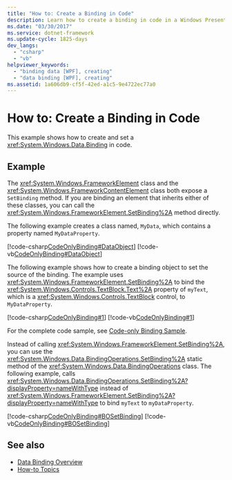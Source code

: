 ```yaml
---
title: "How to: Create a Binding in Code"
description: Learn how to create a binding in code in a Windows Presentation Foundation application by calling the SetBinding method directly.
ms.date: "03/30/2017"
ms.service: dotnet-framework
ms.update-cycle: 1825-days
dev_langs:
  - "csharp"
  - "vb"
helpviewer_keywords:
  - "binding data [WPF], creating"
  - "data binding [WPF], creating"
ms.assetid: 1a606db9-cf5f-42ed-a1c5-9e4722ec77a0
---
```

# How to: Create a Binding in Code

This example shows how to create and set a <xref:System.Windows.Data.Binding> in code.

## Example

The <xref:System.Windows.FrameworkElement> class and the <xref:System.Windows.FrameworkContentElement> class both expose a `SetBinding` method. If you are binding an element that inherits either of these classes, you can call the <xref:System.Windows.FrameworkElement.SetBinding%2A> method directly.

The following example creates a class named, `MyData`, which contains a property named `MyDataProperty`.

[!code-csharp[CodeOnlyBinding#DataObject](~/samples/snippets/csharp/VS_Snippets_Wpf/CodeOnlyBinding/CSharp/MyData.cs#dataobject)]
[!code-vb[CodeOnlyBinding#DataObject](~/samples/snippets/visualbasic/VS_Snippets_Wpf/CodeOnlyBinding/VisualBasic/MyData.vb#dataobject)]

The following example shows how to create a binding object to set the source of the binding.  The example uses <xref:System.Windows.FrameworkElement.SetBinding%2A> to bind the <xref:System.Windows.Controls.TextBlock.Text%2A> property of `myText`, which is a <xref:System.Windows.Controls.TextBlock> control, to `MyDataProperty`.

[!code-csharp[CodeOnlyBinding#1](~/samples/snippets/csharp/VS_Snippets_Wpf/CodeOnlyBinding/CSharp/binding.cs#1)]
[!code-vb[CodeOnlyBinding#1](~/samples/snippets/visualbasic/VS_Snippets_Wpf/CodeOnlyBinding/VisualBasic/App.vb#1)]

For the complete code sample, see [Code-only Binding Sample](/previous-versions/dotnet/netframework-3.5/ms771500(v=vs.90)).

Instead of calling <xref:System.Windows.FrameworkElement.SetBinding%2A>, you can use the <xref:System.Windows.Data.BindingOperations.SetBinding%2A> static method of the <xref:System.Windows.Data.BindingOperations> class. The following example, calls <xref:System.Windows.Data.BindingOperations.SetBinding%2A?displayProperty=nameWithType> instead of <xref:System.Windows.FrameworkElement.SetBinding%2A?displayProperty=nameWithType> to bind `myText` to `myDataProperty`.

[!code-csharp[CodeOnlyBinding#BOSetBinding](~/samples/snippets/csharp/VS_Snippets_Wpf/CodeOnlyBinding/CSharp/binding.cs#bosetbinding)]
[!code-vb[CodeOnlyBinding#BOSetBinding](~/samples/snippets/visualbasic/VS_Snippets_Wpf/CodeOnlyBinding/VisualBasic/App.vb#bosetbinding)]

## See also

- [Data Binding Overview](index.md)
- [How-to Topics](data-binding-how-to-topics.md)
